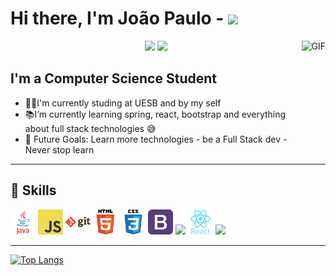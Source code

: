 # Hi there, I'm João Paulo - <img width="30px" src="https://media.tenor.com/images/30169e4a670daf12443df7d2dd140176/tenor.gif" />

<img align="right" alt="GIF" height="160px" src="https://media.giphy.com/media/du3J3cXyzhj75IOgvA/giphy.gif" />

<div aling = center>
  <p align="center">
    <a href="https://www.linkedin.com/in/jo%C3%A3o-paulo-souza-do-espirito-santo-43bbb6210/"><img src="https://img.shields.io/badge/linkedin-%230177B5?style=flat&logo=linkedin&logoColor=white"/></a>
    <a href="https://t.me/Jpoao"><img src="https://img.shields.io/badge/telegram-%230177B5?style=flat&logo=telegram&logoColor=white"/></a>
  </p>
</div>

## I'm a Computer Science Student  

- 👨‍💻I'm currently studing at UESB and by my self
- 📚I’m currently learning spring, react, bootstrap and everything about full stack technologies 😅
- 🔭 Future Goals: Learn more technologies - be a Full Stack dev - Never stop learn
---
## 🚀 Skills

  <div>
    <code><img height="40" src="https://raw.githubusercontent.com/devicons/devicon/master/icons/java/java-original-wordmark.svg"></code>
    <code><img height="40" src="https://raw.githubusercontent.com/github/explore/80688e429a7d4ef2fca1e82350fe8e3517d3494d/topics/javascript/javascript.png"></code> 
    <code><img height="40" src="https://raw.githubusercontent.com/github/explore/80688e429a7d4ef2fca1e82350fe8e3517d3494d/topics/git/git.png"></code>
    <code><img height="40" src="https://raw.githubusercontent.com/github/explore/80688e429a7d4ef2fca1e82350fe8e3517d3494d/topics/html/html.png"></code>
    <code><img height="40" src="https://raw.githubusercontent.com/github/explore/80688e429a7d4ef2fca1e82350fe8e3517d3494d/topics/css/css.png"></code>
    <code><img height="40" src="https://raw.githubusercontent.com/github/explore/80688e429a7d4ef2fca1e82350fe8e3517d3494d/topics/bootstrap/bootstrap.png"></code>
    <code><img height="40" src="https://camo.githubusercontent.com/54aae4033dc52a7e9aae63cf78ed134384422192a897037ee77b96cc657df5ab/68747470733a2f2f7365656b6c6f676f2e636f6d2f696d616765732f542f747970657363726970742d6c6f676f2d423239413346343632442d7365656b6c6f676f2e636f6d2e706e67"></code>
    <code><img height="40" src="https://raw.githubusercontent.com/devicons/devicon/master/icons/react/react-original-wordmark.svg"></code>
    <code><img height="40" src="https://spring.io/images/spring-initializr-4291cc0115eb104348717b82161a81de.svg"></code>
</div> 

---

[![Top Langs](https://github-readme-stats.vercel.app/api/top-langs/?username=Jpoao&layout=compact)](https://github.com/anuraghazra/github-readme-stats)
